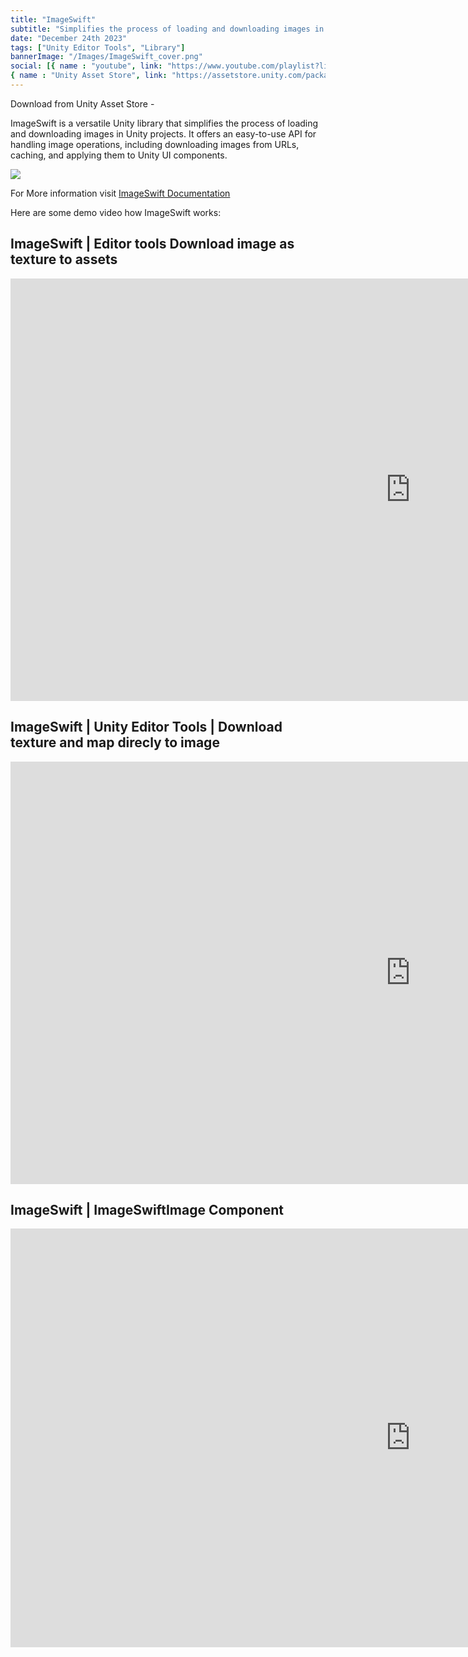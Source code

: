 ```yaml
---
title: "ImageSwift"
subtitle: "Simplifies the process of loading and downloading images in Unity projects."
date: "December 24th 2023"
tags: ["Unity Editor Tools", "Library"]
bannerImage: "/Images/ImageSwift_cover.png"
social: [{ name : "youtube", link: "https://www.youtube.com/playlist?list=PLW-soixwRT10ffa_zkwpLd4kIwVQtBJDd"},
{ name : "Unity Asset Store", link: "https://assetstore.unity.com/packages/tools/utilities/imageswift-273005"}]
---
```




<!-- ![ImageSwift - Unity Asset Store - Texture Manipulation](/portfolio/Images/ImageSwift_Unity_Asset_SS.png) -->

<div className="lg:grid lg:grid-cols-2 lg:gap-4">

<div className="center">
<p>Download from Unity Asset Store - 
<!-- [https://assetstore.unity.com/packages/tools/utilities/imageswift-273005](https://assetstore.unity.com/packages/tools/utilities/imageswift-273005) -->
</p>

<p className="text-justify">
ImageSwift is a versatile Unity library that simplifies the process of loading and downloading images in Unity projects. It offers an easy-to-use API for handling image operations, including downloading images from URLs, caching, and applying them to Unity UI components.
</p>
</div>

<div className="">
<img  src="/portfolio/Images/ImageSwift_Unity_Asset_SS.png">
</div>
</div>


For More information visit [ImageSwift Documentation](https://vishaljangid123.github.io/imageswift-docs) 

Here are some demo video how ImageSwift works:

## ImageSwift |  Editor tools  Download image as texture to assets
<iframe width="1280" height="676" src="https://www.youtube.com/embed/jdbyxjCCGw8" title="Unity | ImageSwift |  Editor tools  Download image as texture to assets" frameborder="0" allow="accelerometer; autoplay; clipboard-write; encrypted-media; gyroscope; picture-in-picture; web-share" allowfullscreen></iframe>


## ImageSwift |  Unity Editor Tools |  Download texture and map direcly to image
<iframe width="1280" height="676" src="https://www.youtube.com/embed/MJiquMjdmqU" title="Unity | ImageSwift |  Unity Editor Tools |  Download texture and map directly to image" frameborder="0" allow="accelerometer; autoplay; clipboard-write; encrypted-media; gyroscope; picture-in-picture; web-share" allowfullscreen></iframe>

## ImageSwift | ImageSwiftImage Component
<iframe width="1280" height="670" src="https://www.youtube.com/embed/AitpcNLJn28" title="ImageSwift | Unity | ImageSwiftImage Component" frameborder="0" allow="accelerometer; autoplay; clipboard-write; encrypted-media; gyroscope; picture-in-picture; web-share" allowfullscreen></iframe>